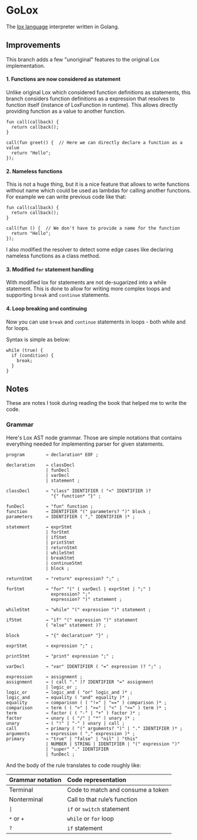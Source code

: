 # GoLox

The [lox language](https://craftinginterpreters.com/the-lox-language.html) interpreter written in Golang.

## Improvements

This branch adds a few "unoriginal" features to the original Lox 
implementation.

#### 1. Functions are now considered as statement

Unlike original Lox which considered function definitions as statements,
this branch considers function definitions as a expression that resolves
to function itself (instance of LoxFunction in runtime). This allows
directly providing function as a value to another function.

```lox
fun call(callback) {
  return callback();
}

call(fun greet() {  // Here we can directly declare a function as a value
  return "Hello";
});
```

#### 2. Nameless functions

This is not a huge thing, but it is a nice feature that allows to write
functions without name which could be used as lambdas for calling another
functions. For example we can write previous code like that:

```lox
fun call(callback) {
  return callback();
}

call(fun () {  // We don't have to provide a name for the function
  return "Hello";
});
```

I also modified the resolver to detect some edge cases like declaring 
nameless functions as a class method.

#### 3. Modified `for` statement handling

With modified lox for statements are not de-sugarized into a while
statement. This is done to allow for writing more complex loops and
supporting `break` and `continue` statements.

#### 4. Loop breaking and continuing

Now you can use `break` and `continue` statements in loops - both while
and for loops.


Syntax is simple as below:

```lox
while (true) {
  if (condition) {
    break;
  }
}
```


## Notes

These are notes I took during reading the book that helped me to 
write the code.

### Grammar

Here's Lox AST node grammar. Those are simple notations that 
contains everything needed for implementing parser for given 
statements.

```plain
program        → declaration* EOF ;

declaration    → classDecl
               | funDecl
               | varDecl
               | statement ;

classDecl      → "class" IDENTIFIER ( "<" IDENTIFIER )?
                 "{" function* "}" ;

funDecl        → "fun" function ;
function       → IDENTIFIER "(" parameters? ")" block ;
parameters     → IDENTIFIER ( "," IDENTIFIER )* ;

statement      → exprStmt
               | forStmt
               | ifStmt
               | printStmt
               | returnStmt
               | whileStmt
               | breakStmt
               | continueStmt
               | block ;

returnStmt     → "return" expression? ";" ;

forStmt        → "for" "(" ( varDecl | exprStmt | ";" )
                 expression? ";"
                 expression? ")" statement ;

whileStmt      → "while" "(" expression ")" statement ;

ifStmt         → "if" "(" expression ")" statement
               ( "else" statement )? ;

block          → "{" declaration* "}" ;

exprStmt       → expression ";" ;

printStmt      → "print" expression ";" ;

varDecl        → "var" IDENTIFIER ( "=" expression )? ";" ;

expression     → assignment ;
assignment     → ( call "." )? IDENTIFIER "=" assignment
               | logic_or ;
logic_or       → logic_and ( "or" logic_and )* ;
logic_and      → equality ( "and" equality )* ;
equality       → comparison ( ( "!=" | "==" ) comparison )* ;
comparison     → term ( ( ">" | ">=" | "<" | "<=" ) term )* ;
term           → factor ( ( "-" | "+" ) factor )* ;
factor         → unary ( ( "/" | "*" ) unary )* ;
unary          → ( "!" | "-" ) unary | call ;
call           → primary ( "(" arguments? ")" | "." IDENTIFIER )* ;
arguments      → expression ( "," expression )* ;
primary        → "true" | "false" | "nil" | "this"
               | NUMBER | STRING | IDENTIFIER | "(" expression ")"
               | "super" "." IDENTIFIER
               | funDecl ;
```

And the body of the rule translates to code roughly like:

| Grammar notation    | Code representation               |
| :------------------ | :-------------------------------- |
| Terminal            | Code to match and consume a token |
| Nonterminal         | Call to that rule’s function      |
| <code>&#124;</code> | `if` or `switch` statement        |
| `*` or `+`          | `while` or `for` loop             |
| `?`                 | `if` statement                    |
